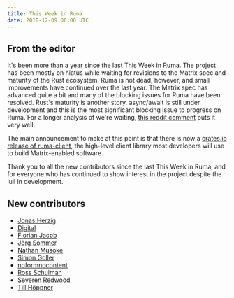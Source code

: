 ```yaml
---
title: This Week in Ruma
date: 2018-12-09 00:00 UTC
---
```


## From the editor

It's been more than a year since the last This Week in Ruma.
The project has been mostly on hiatus while waiting for revisions to the Matrix spec and maturity of the Rust ecosystem.
Ruma is not dead, however, and small improvements have continued over the last year.
The Matrix spec has advanced quite a bit and many of the blocking issues for Ruma have been resolved.
Rust's maturity is another story.
async/await is still under development and this is the most significant blocking issue to progress on Ruma.
For a longer analysis of we're waiting, [this reddit comment](https://www.reddit.com/r/rust/comments/a42ojg/the_fallow_year_my_rust2019_post/ebb44e4/) puts it very well.

The main announcement to make at this point is that there is now a [crates.io release of ruma-client](https://crates.io/crates/ruma-client), the high-level client library most developers will use to build Matrix-enabled software.

Thank you to all the new contributors since the last This Week in Ruma, and for everyone who has continued to show interest in the project despite the lull in development.

## New contributors

* [Jonas Herzig](https://github.com/Johni0702)
* [Digital](https://github.com/digitalatigid)
* [Florian Jacob](https://github.com/florianjacob)
* [Jörg Sommer](https://github.com/jo-so)
* [Nathan Musoke](https://github.com/musoke)
* [Simon Goller](https://github.com/neosam)
* [noformnocontent](https://github.com/noformnocontent)
* [Ross Schulman](https://github.com/rschulman)
* [Severen Redwood](https://github.com/severen)
* [Till Höppner](https://github.com/tilpner)
